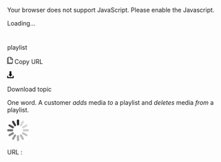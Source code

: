 Your browser does not support JavaScript. Please enable the Javascript.

Loading...

# 

playlist

![Copy URL](playlist_files/Copy.png)
Copy URL

![Download](playlist_files/Download.png)

Download topic

One word. A customer *adds* media *to* a playlist and *deletes* media *from* a playlist.

![In progress](playlist_files/activity-large.gif)

URL :
